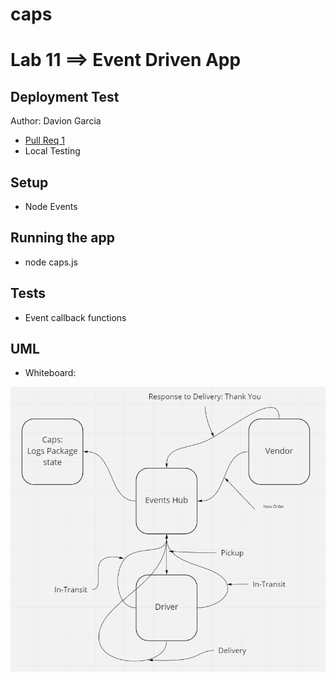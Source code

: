 # caps

# Lab 11 ==> Event Driven App

## Deployment Test

Author: Davion Garcia

- [Pull Req 1](https://github.com/Vektur/caps/pull/1)
- Local Testing

## Setup
- Node Events

## Running the app

- node caps.js



## Tests

- Event callback functions

## UML

- Whiteboard:

![WB-Lab-11](WB-Lab-11.PNG)
